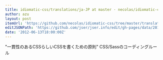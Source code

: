 ```yaml
---
title: idiomatic-css/translations/ja-JP at master · necolas/idiomatic-css
author: azu
layout: post
itemUrl: 'https://github.com/necolas/idiomatic-css/tree/master/translations/ja-JP'
editJSONPath: 'https://github.com/jser/jser.info/edit/gh-pages/data/2012/06/index.json'
date: '2012-06-13T18:00:00Z'
---
```

"一貫性のあるCSSらしいCSSを書くための原則"
CSS/Sassのコーディングルール
